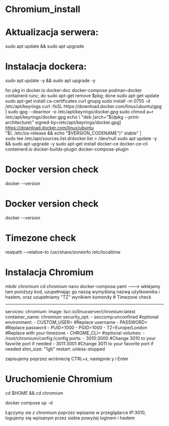 # Chromium_install
# Aktualizacja serwera:
  sudo apt update && sudo apt upgrade

# Instalacja dockera:
sudo apt update -y && sudo apt upgrade -y 

for pkg in docker.io docker-doc docker-compose podman-docker containerd runc; do sudo apt-get remove $pkg; done
sudo apt-get update
sudo apt-get install ca-certificates curl gnupg
sudo install -m 0755 -d /etc/apt/keyrings
curl -fsSL https://download.docker.com/linux/ubuntu/gpg | sudo gpg --dearmor -o /etc/apt/keyrings/docker.gpg
sudo chmod a+r /etc/apt/keyrings/docker.gpg
echo \
  "deb [arch="$(dpkg --print-architecture)" signed-by=/etc/apt/keyrings/docker.gpg] https://download.docker.com/linux/ubuntu \
  "$(. /etc/os-release && echo "$VERSION_CODENAME")" stable" | \
  sudo tee /etc/apt/sources.list.d/docker.list > /dev/null
sudo apt update -y && sudo apt upgrade -y
sudo apt-get install docker-ce docker-ce-cli containerd.io docker-buildx-plugin docker-compose-plugin

# Docker version check
docker --version
  
  # Docker version check
  docker --version

# Timezone check 
  realpath --relative-to /usr/share/zoneinfo /etc/localtime

# Instalacja Chromium 
  mkdir chromium
  cd chromium
  nano docker-compose.yaml ---> wklejamy tam poniższy kod, uzupełniając go naszą wymyśloną nazwą użytkownika i hasłem, oraz uzupełniamy "TZ" wynikiem komendy # Timezone check

  ---
services:
  chromium:
    image: lscr.io/linuxserver/chromium:latest
    container_name: chromium
    security_opt:
      - seccomp:unconfined #optional
    environment:
      - CUSTOM_USER=     #Replace username
      - PASSWORD=    #Replace password
      - PUID=1000
      - PGID=1000
      - TZ=Europe/London #Replace with your timezone
      - CHROME_CLI= #optional
    volumes:
      - /root/chromium/config:/config
    ports:
      - 3010:3000   #Change 3010 to your favorite port if needed
      - 3011:3001   #Change 3011 to your favorite port if needed
    shm_size: "1gb"
    restart: unless-stopped

zapisujemy poprzez wciśniecię CTRL+x, następnie y i Enter

# Uruchomienie Chromium
  cd $HOME && cd chromium
  
  docker compose up -d

Łączymy sie z chromium poprzez wpisanie w przeglądarce IP:3010, logujemy się wpisanym przez siebie powyżej loginem i hasłem
  
  
